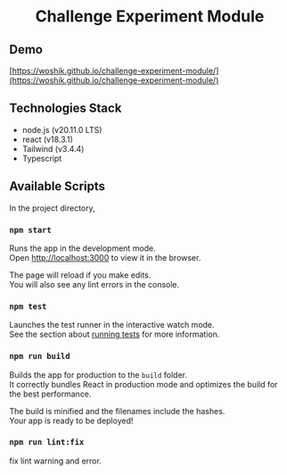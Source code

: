 <h1 align='center'>
    Challenge Experiment Module
</h1>

## Demo

[https://woshik.github.io/challenge-experiment-module/](https://woshik.github.io/challenge-experiment-module/)

## Technologies Stack

- node.js (v20.11.0 LTS)
- react (v18.3.1)
- Tailwind (v3.4.4)
- Typescript

## Available Scripts

In the project directory,

### `npm start`

Runs the app in the development mode.\
Open [http://localhost:3000](http://localhost:3000) to view it in the browser.

The page will reload if you make edits.\
You will also see any lint errors in the console.

### `npm test`

Launches the test runner in the interactive watch mode.\
See the section about [running tests](https://facebook.github.io/create-react-app/docs/running-tests) for more information.

### `npm run build`

Builds the app for production to the `build` folder.\
It correctly bundles React in production mode and optimizes the build for the best performance.

The build is minified and the filenames include the hashes.\
Your app is ready to be deployed!

### `npm run lint:fix`

fix lint warning and error.
